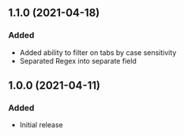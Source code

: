 ## 1.1.0 (2021-04-18)

### Added

- Added ability to filter on tabs by case sensitivity
- Separated Regex into separate field

## 1.0.0 (2021-04-11)

### Added

- Initial release
